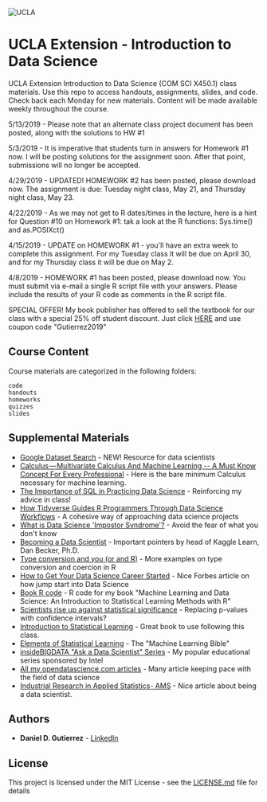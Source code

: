 ![UCLA](https://amuletanalytics.files.wordpress.com/2019/03/unexintrodatascience_logo.png?w=614&h=149)

# UCLA Extension - Introduction to Data Science
UCLA Extension Introduction to Data Science (COM SCI X450.1) class materials. Use this repo to access handouts,
assignments, slides, and code. Check back each Monday for new materials. Content will be made available weekly 
throughout the course.

5/13/2019 - Please note that an alternate class project document has been posted, along with the solutions to HW #1

5/3/2019 - It is imperative that students turn in answers for Homework #1 now. I will be posting solutions for the assignment soon. After that point, submissions will no longer be accepted. 

4/29/2019 - UPDATED! HOMEWORK #2 has been posted, please download now. The assignment is due: Tuesday night class, May 21, and 
Thursday night class, May 23. 

4/22/2019 - As we may not get to R dates/times in the lecture, here is a hint for Question #10 on Homework #1: 
tak a look at the R functions: Sys.time() and as.POSIXct()

4/15/2019 - UPDATE on HOMEWORK #1 - you'll have an extra week to complete this assignment. For my Tuesday class it will
be due on April 30, and for my Thursday class it will be due on May 2. 

4/8/2019 - HOMEWORK #1 has been posted, please download now. You must submit via e-mail a single R script file with 
your answers. Please include the results of your R code as comments in the R script file.  

SPECIAL OFFER! My book publisher has offered to sell the textbook for our class with a special 25% off student discount. Just click [HERE](https://technicspub.com/machine-learning-and-data-science/) and use coupon code "Gutierrez2019" 







## Course Content

Course materials are categorized in the following folders:

```
code
handouts
homeworks
quizzes
slides

```

## Supplemental Materials

* [Google Dataset Search](https://toolbox.google.com/datasetsearch) - NEW! Resource for data scientists
* [Calculus — Multivariate Calculus And Machine Learning -- A Must Know Concept For Every Professional](https://medium.com/fintechexplained/calculus-multivariate-calculus-and-machine-learning-242b9efcb41c) - Here is the bare minimum Calculus necessary for machine learning. 
* [The Importance of SQL in Practicing Data Science](https://www.bbntimes.com/en/technology/the-importance-of-sql-in-practicing-data-science) - Reinforcing my advice in class!
* [How Tidyverse Guides R Programmers Through Data Science Workflows](https://opendatascience.com/how-tidyverse-guides-r-programmers-through-data-science-workflows/) - A cohesive way of approaching data science projects
* [What is Data Science 'Impostor Syndrome'?](https://studyonline.unsw.edu.au/blog/what-is-data-science-impostor-syndrome) - Avoid the fear of what you don't know
* [Becoming a Data Scientist](https://towardsdatascience.com/becoming-a-data-scientist-when-dan-becker-pointed-out-i-had-it-all-wrong-86fb81397e8c) - Important pointers by head of Kaggle Learn, Dan Becker, Ph.D.
* [Type conversion and you (or and R)](http://petewerner.blogspot.com/2013/09/type-conversion-and-you-or-and-r.html) - More examples on type conversion and coercion in R
* [How to Get Your Data Science Career Started](https://www.forbes.com/sites/louiscolumbus/2019/04/14/how-to-get-your-data-scientist-career-started/#6dc0a75e7e5c) - Nice Forbes article on how jump start into Data Science
* [Book R code](https://github.com/AMULETAnalytics/IntroMachineLearning) - R code for my book "Machine Learning and Data Science: An Introduction to Statistical Learning Methods with R"
* [Scientists rise up against statistical significance](https://www.nature.com/articles/d41586-019-00857-9) - Replacing p-values with confidence intervals?
* [Introduction to Statistical Learning](https://www-bcf.usc.edu/~gareth/ISL/) - Great book to use following this class.
* [Elements of Statistical Learning](http://web.stanford.edu/~hastie/ElemStatLearn/) - The "Machine Learning Bible"
* [insideBIGDATA "Ask a Data Scientist" Series](https://insidebigdata.com/2018/06/30/insidebigdata-ask-data-scientist-series/) - My popular educational series sponsored by Intel
* [All my opendatascience.com articles](https://opendatascience.com/user/danielgutierrez/) - Many article keeping pace with the field of data science
* [Industrial Research in Applied Statistics- AMS](https://www.ams.org/journals/notices/201904/rnoti-p507.pdf) - Nice article about being a data scientist.


## Authors

* **Daniel D. Gutierrez** - [LinkedIn](https://www.linkedin.com/in/ddgutierrez/)

## License

This project is licensed under the MIT License - see the [LICENSE.md](LICENSE.md) file for details


